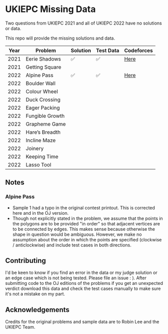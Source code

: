 # UKIEPC Missing Data
Two questions from UKIEPC 2021 and all of UKIEPC 2022 have no solutions or data. 

This repo will provide the missing solutions and data.

| Year | Problem         | Solution | Test Data | Codeforces |
|------|-----------------|----------|-----------|------------|
| 2021 | Eerie Shadows   |   ✅    |    ✅     | [Here](https://codeforces.com/contestInvitation/beaa072cd2177accdd666a12cd7907d08148b71e) |
| 2021 | Getting Square  |          |           |            |
| 2022 | Alpine Pass     |   ✅    |   ✅      | [Here](https://codeforces.com/contestInvitation/096cab0efab7ac4cff43c4b5b6a9920faa79163b) |
| 2022 | Boulder Wall    |          |           |            |
| 2022 | Colour Wheel    |          |           |            |
| 2022 | Duck Crossing   |          |           |            |
| 2022 | Eager Packing   |          |           |            |
| 2022 | Fungible Growth |          |           |            |
| 2022 | Grapheme Game   |          |           |            |
| 2022 | Hare’s Breadth  |          |           |            |
| 2022 | Incline Maze    |          |           |            |
| 2022 | Joinery         |          |           |            |
| 2022 | Keeping Time    |          |           |            |
| 2022 | Lasso Tool      |          |           |            |

## Notes
### Alpine Pass
- Sample 1 had a typo in the original contest printout. This is corrected here and in the OJ version.
- Though not explicitly stated in the problem, we assume that the points in the polygons are to be provided "in order" so that adjacent vertices are to be connected by edges. This makes sense because otherwise the shape in question would be ambiguous. However, we make no assumption about the order in which the points are specified (clockwise / anticlockwise) and include test cases in both directions.


## Contributing
I'd be keen to know if you find an error in the data or my judge solution or an edge case which is not being tested. Please file an issue : ). After submitting code to the OJ editions of the problems if you get an unexpected verdict download this data and check the test cases manually to make sure it's not a mistake on my part.


## Acknowledgements
Credits for the original problems and sample data are to Robin Lee and the UKIEPC Team.
